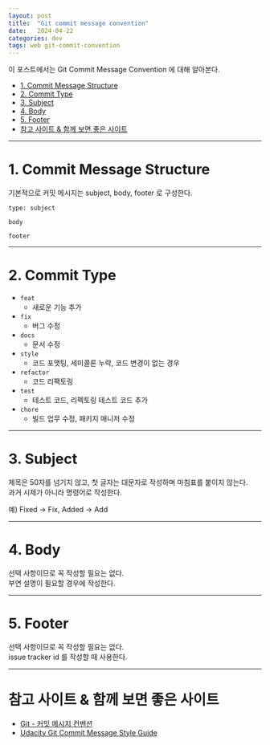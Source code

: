 ```yaml
---
layout: post
title:  "Git commit message convention"
date:   2024-04-22
categories: dev
tags: web git-commit-convention
---
```


이 포스트에서는 Git Commit Message Convention 에 대해 알아본다.


<!-- TOC -->
* [1. Commit Message Structure](#1-commit-message-structure)
* [2. Commit Type](#2-commit-type)
* [3. Subject](#3-subject)
* [4. Body](#4-body)
* [5. Footer](#5-footer)
* [참고 사이트 & 함께 보면 좋은 사이트](#참고-사이트--함께-보면-좋은-사이트)
<!-- TOC -->

---

# 1. Commit Message Structure

기본적으로 커밋 메시지는 subject, body, footer 로 구성한다.

```text
type: subject

body

footer
```

---

# 2. Commit Type

- `feat`
  - 새로운 기능 추가
- `fix`
  - 버그 수정
- `docs`
  - 문서 수정
- `style`
  - 코드 포맷팅, 세미콜론 누락, 코드 변경이 없는 경우
- `refactor`
  - 코드 리팩토링
- `test`
  - 테스트 코드, 리펙토링 테스트 코드 추가
- `chore`
  - 빌드 업무 수정, 패키지 매니저 수정

---

# 3. Subject

제목은 50자를 넘기지 않고, 첫 글자는 대문자로 작성하며 마침표를 붙이지 않는다.    
과거 시제가 아니라 명령어로 작성한다.

예) Fixed → Fix, Added → Add

---

# 4. Body

선택 사항이므로 꼭 작성할 필요는 없다.  
부연 설명이 필요할 경우에 작성한다.

---

# 5. Footer

선택 사항이므로 꼭 작성할 필요는 없다.  
issue tracker id 를 작성할 때 사용한다.

---

# 참고 사이트 & 함께 보면 좋은 사이트

* [Git - 커밋 메시지 컨벤션](https://doublesprogramming.tistory.com/256)
* [Udacity Git Commit Message Style Guide](https://udacity.github.io/git-styleguide/)
